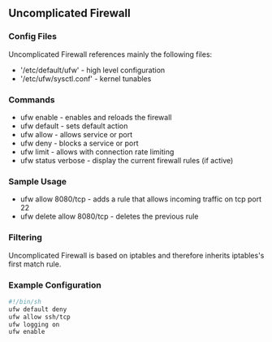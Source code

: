 ## Uncomplicated Firewall


### Config Files

Uncomplicated Firewall references mainly the following files:

* '/etc/default/ufw' - high level configuration
* '/etc/ufw/sysctl.conf' - kernel tunables


### Commands

* ufw enable - enables and reloads the firewall
* ufw default - sets default action
* ufw allow - allows service or port
* ufw deny - blocks a service or port
* ufw limit - allows with connection rate limiting
* ufw status verbose - display the current firewall rules (if active)


### Sample Usage

* ufw allow 8080/tcp - adds a rule that allows incoming traffic on tcp port 22
* ufw delete allow 8080/tcp - deletes the previous rule


### Filtering

Uncomplicated Firewall is based on iptables and therefore inherits iptables's first match rule.


### Example Configuration

```sh
#!/bin/sh
ufw default deny
ufw allow ssh/tcp
ufw logging on
ufw enable
```
